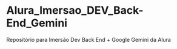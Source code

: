 # Alura_Imersao_DEV_Back-End_Gemini
 Repositório para Imersão Dev Back End + Google Gemini da Alura
